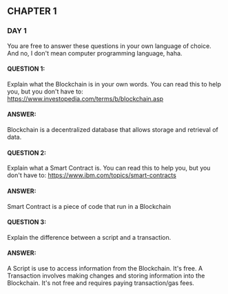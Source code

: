 ## CHAPTER 1

### DAY 1
You are free to answer these questions in your own language of choice. And no, I don't mean computer programming language, haha.

#### QUESTION 1: 
Explain what the Blockchain is in your own words. You can read this to help you, but you don't have to: https://www.investopedia.com/terms/b/blockchain.asp
#### ANSWER: 
Blockchain is a decentralized database that allows storage and retrieval of data.

#### QUESTION 2: 
Explain what a Smart Contract is. You can read this to help you, but you don't have to: https://www.ibm.com/topics/smart-contracts
#### ANSWER: 
Smart Contract is a piece of code that run in a Blockchain

#### QUESTION 3: 
Explain the difference between a script and a transaction.
#### ANSWER:
A Script is use to access information from the Blockchain. It's free.
A Transaction involves making changes and storing information into the Blockchain. It's not free and requires paying transaction/gas fees.
